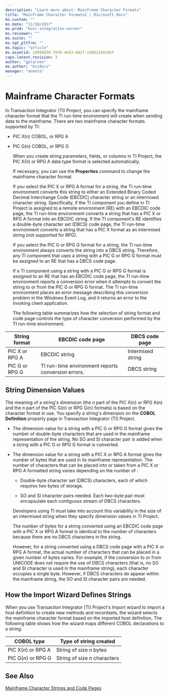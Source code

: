 ```yaml
---
description: "Learn more about: Mainframe Character Formats"
title: "Mainframe Character Formats2 | Microsoft Docs"
ms.custom: ""
ms.date: "11/30/2017"
ms.prod: "host-integration-server"
ms.reviewer: ""
ms.suite: ""
ms.tgt_pltfrm: ""
ms.topic: "article"
ms.assetid: 1d956658-7076-4e53-b82f-cb8811692bbf
caps.latest.revision: 3
author: "gplarsen"
ms.author: "hisdocs"
manager: "anneta"
---
```

# Mainframe Character Formats
In Transaction Integrator (TI) Project, you can specify the mainframe character format that the TI run-time environment will create when sending data to the mainframe. There are two mainframe character formats supported by TI:  
  
- PIC X(n) COBOL, or RPG A  
  
- PIC G(n) COBOL, or RPG G  
  
  When you create string parameters, fields, or columns in TI Project, the PIC X(*n*) or RPG A data type format is selected automatically.  
  
  If necessary, you can use the **Properties** command to change the mainframe character format.  
  
  If you select the PIC X or RPG A format for a string, the TI run-time environment converts this string to either an Extended Binary Coded Decimal Interchange Code (EBCDIC) character string or an intermixed character string. Specifically, if the TI component you define in TI Project is assigned to a remote environment (RE) with an EBCDIC code page, the TI run-time environment converts a string that has a PIC X or RPG A format into an EBCDIC string. If the TI component's RE identifies a double-byte character set (DBCS) code page, the TI run-time environment converts a string that has a PIC X format as an intermixed string (not supported for RPG).  
  
  If you select the PIC G or RPG G format for a string, the TI run-time environment always converts the string into a DBCS string. Therefore, any TI component that uses a string with a PIC G or RPG G format must be assigned to an RE that has a DBCS code page.  
  
  If a TI component using a string with a PIC G or RPG G format is assigned to an RE that has an EBCDIC code page, the TI run-time environment reports a conversion error when it attempts to convert the string to or from the PIC G or RPG G format. The TI run-time environment places an error message describing this conversion problem in the Windows Event Log, and it returns an error to the invoking client application.  
  
  The following table summarizes how the selection of string format and code page controls the type of character conversion performed by the TI run-time environment.  
  
|String format|EBCDIC code page|DBCS code page|  
|-------------------|----------------------|--------------------|  
|PIC X or RPG A|EBCDIC string|Intermixed string|  
|PIC G or RPG G|TI run-time environment reports conversion errors.|DBCS string|  
  
## String Dimension Values  
 The meaning of a string's dimension (the *n* part of the PIC X(n) or RPG A(n) and the *n* part of the PIC G(n) or RPG G(n) formats) is based on the character format in use. You specify a string's dimension on the **COBOL Definition** property page in Transaction Integrator (TI) Project.  
  
- The dimension value for a string with a PIC G or RPG G format gives the number of double-byte characters that are used in the mainframe representation of the string. No SO and SI character pair is added when a string with a PIC G or RPG G format is converted.  
  
- The dimension value for a string with a PIC X or RPG A format gives the number of bytes that are used in its mainframe representation. The number of characters that can be placed into or taken from a PIC X or RPG A formatted string varies depending on the number of :  
  
  -   Double-byte character set (DBCS) characters, each of which requires two bytes of storage.  
  
  -   SO and SI character pairs needed. Each two-byte pair must encapsulate each contiguous stream of DBCS characters.  
  
  Developers using TI must take into account this variability in the size of an intermixed string when they specify dimension values in TI Project.  
  
  The number of bytes for a string converted using an EBCDIC code page with a PIC X or RPG A format is identical to the number of characters because there are no DBCS characters in the string.  
  
  However, for a string converted using a DBCS code page with a PIC X or RPG A format, the actual number of characters that can be placed in a given number of bytes varies. For example, if the conversion to or from UNICODE does not require the use of DBCS characters (that is, no SO and SI character is used in the mainframe string), each character occupies a single byte. However, if DBCS characters do appear within the mainframe string, the SO and SI character pairs are needed.  
  
## How the Import Wizard Defines Strings  
 When you use Transaction Integrator (TI) Project's Import wizard to import a host definition to create new methods and recordsets, the wizard selects the mainframe character format based on the imported host definition. The following table shows how the wizard maps different COBOL declarations to a string.  
  
|COBOL type|Type of string created|  
|----------------|----------------------------|  
|PIC X(*n*) or RPG A|String of size *n* bytes|  
|PIC G(*n*) or RPG G|String of size *n* characters|  
  
## See Also  
 [Mainframe Character Strings and Code Pages](../core/mainframe-character-strings-and-code-pages2.md)
